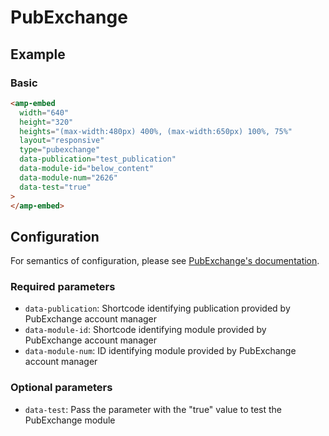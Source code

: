<!---
Copyright 2017 The AMP HTML Authors. All Rights Reserved.

Licensed under the Apache License, Version 2.0 (the "License");
you may not use this file except in compliance with the License.
You may obtain a copy of the License at

      http://www.apache.org/licenses/LICENSE-2.0

Unless required by applicable law or agreed to in writing, software
distributed under the License is distributed on an "AS-IS" BASIS,
WITHOUT WARRANTIES OR CONDITIONS OF ANY KIND, either express or implied.
See the License for the specific language governing permissions and
limitations under the License.
-->

# PubExchange

## Example

### Basic

```html
<amp-embed
  width="640"
  height="320"
  heights="(max-width:480px) 400%, (max-width:650px) 100%, 75%"
  layout="responsive"
  type="pubexchange"
  data-publication="test_publication"
  data-module-id="below_content"
  data-module-num="2626"
  data-test="true"
>
</amp-embed>
```

## Configuration

For semantics of configuration, please see
[PubExchange's documentation](https://www.pubexchange.com/dashboard/developer/update_modules).

### Required parameters

- `data-publication`: Shortcode identifying publication provided by PubExchange
  account manager
- `data-module-id`: Shortcode identifying module provided by PubExchange account
  manager
- `data-module-num`: ID identifying module provided by PubExchange account
  manager

### Optional parameters

- `data-test`: Pass the parameter with the "true" value to test the PubExchange
  module

